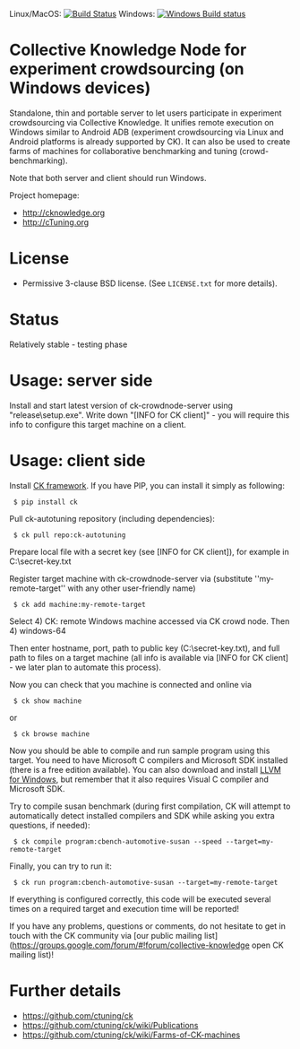 Linux/MacOS: [![Build Status](https://travis-ci.org/ctuning/ck-crowdnode.svg?branch=master)](https://travis-ci.org/ctuning/ck-crowdnode)
Windows: [![Windows Build status](https://ci.appveyor.com/api/projects/status/587t15ai8bocr7t4?svg=true)](https://ci.appveyor.com/project/gfursin/ck-crowdnode)

Collective Knowledge Node for experiment crowdsourcing (on Windows devices)
===========================================================================

Standalone, thin and portable server to let users participate in experiment
crowdsourcing via Collective Knowledge. It unifies remote execution on Windows
similar to Android ADB (experiment crowdsourcing via Linux and Android
platforms is already supported by CK). It can also be used to create farms
of machines for collaborative benchmarking and tuning (crowd-benchmarking).

Note that both server and client should run Windows. 

Project homepage: 
* http://cknowledge.org
* http://cTuning.org

License
=======
* Permissive 3-clause BSD license. (See `LICENSE.txt` for more details).

Status
======

Relatively stable - testing phase

Usage: server side
==================
Install and start latest version of ck-crowdnode-server 
using "release\setup.exe". Write down "[INFO for CK client]" - 
you will require this info to configure this target machine 
on a client.

Usage: client side
==================
Install [CK framework](http://github.com/ctuning/ck). 
If you have PIP, you can install it simply as following:

```
 $ pip install ck
```

Pull ck-autotuning repository (including dependencies):

```
 $ ck pull repo:ck-autotuning
```

Prepare local file with a secret key (see [INFO for CK client]),
for example in C:\secret-key.txt

Register target machine with ck-crowdnode-server via
(substitute ''my-remote-target'' with any other user-friendly name)

```
 $ ck add machine:my-remote-target
```

Select 4) CK: remote Windows machine accessed via CK crowd node.
Then 4) windows-64

Then enter hostname, port, path to public key (C:\secret-key.txt),
and full path to files on a target machine (all info is available
via [INFO for CK client] - we later plan to automate this process).

Now you can check that you machine is connected and online via

```
 $ ck show machine
```

or

```
 $ ck browse machine
```

Now you should be able to compile and run sample program using this target. 
You need to have Microsoft C compilers and Microsoft SDK installed 
(there is a free edition available). You can also download and install
[LLVM for Windows](http://llvm.org/releases/download.html), 
but remember that it also requires Visual C compiler and Microsoft SDK.

Try to compile susan benchmark (during first compilation, CK will attempt
to automatically detect installed compilers and SDK while asking
you extra questions, if needed):

```
 $ ck compile program:cbench-automotive-susan --speed --target=my-remote-target
```

Finally, you can try to run it:

```
 $ ck run program:cbench-automotive-susan --target=my-remote-target
```

If everything is configured correctly, this code will be executed several
times on a required target and execution time will be reported!

If you have any problems, questions or comments, do not hesitate to get in touch
with the CK community via [our public mailing list](https://groups.google.com/forum/#!forum/collective-knowledge open CK mailing list)!

Further details
===============
* https://github.com/ctuning/ck
* https://github.com/ctuning/ck/wiki/Publications
* https://github.com/ctuning/ck/wiki/Farms-of-CK-machines
